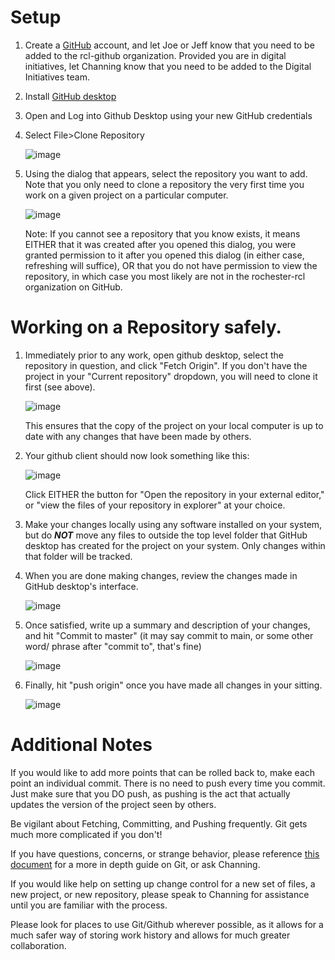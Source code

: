 # Setup
1. Create a [GitHub](https://github.com/) account, and let Joe or Jeff know that you need to be added to the rcl-github organization. Provided you are in digital initiatives, let Channing know that you need to be added to the Digital Initiatives team.
2. Install [GitHub desktop](https://central.github.com/deployments/desktop/desktop/latest/win32?format=msi)
3. Open and Log into Github Desktop using your new GitHub credentials
4. Select File>Clone Repository
 
    ![image](https://github.com/rochester-rcl/rcl-git-guide/assets/24469058/892278b1-1153-46ac-bf68-6e192585fce7)

5. Using the dialog that appears, select the repository you want to add. Note that you only need to clone a repository the very first time you work on a given project on a particular computer.

    ![image](https://github.com/rochester-rcl/rcl-git-guide/assets/24469058/8aeca2c6-dfee-4c9e-a232-b535e430268b)

    Note: If you cannot see a repository that you know exists, it means EITHER that it was created after you opened this dialog, you were granted permission to it after you opened this dialog (in either case, refreshing will suffice), OR that you do not have permission to view the repository, in which case you most likely are not in the rochester-rcl organization on GitHub.
# Working on a Repository safely.
1. Immediately prior to any work, open github desktop, select the repository in question, and click "Fetch Origin". If you don't have the project in your "Current repository" dropdown, you will need to clone it first (see above).

    ![image](https://github.com/rochester-rcl/rcl-git-guide/assets/24469058/6508f66b-77ac-441e-8290-b224a36cab89)
   
    This ensures that the copy of the project on your local computer is up to date with any changes that have been made by others.
2. Your github client should now look something like this: 

    ![image](https://github.com/rochester-rcl/rcl-git-guide/assets/24469058/03bec171-5c9c-4a40-863e-55dbce5ab4b8)

   Click EITHER the button for "Open the repository in your external editor," or "view the files of your repository in explorer" at your choice. 
3. Make your changes locally using any software installed on your system, but do ***NOT*** move any files to outside the top level folder that GitHub desktop has created for the project on your system. Only changes within that folder will be tracked. 
4. When you are done making changes, review the changes made in GitHub desktop's interface. 

    ![image](https://github.com/rochester-rcl/rcl-git-guide/assets/24469058/e4fdda78-e540-41e7-aa00-ede52e1a4692)

5. Once satisfied, write up a summary and description of your changes, and hit "Commit to master" (it may say commit to main, or some other word/ phrase after "commit to", that's fine)

    ![image](https://github.com/rochester-rcl/rcl-git-guide/assets/24469058/6c339ac0-21cf-4e06-a298-93e70e7f8f33)

6. Finally, hit "push origin" once you have made all changes in your sitting.

    ![image](https://github.com/rochester-rcl/rcl-git-guide/assets/24469058/8d93a118-201b-4993-a415-ed1100570807)

# Additional Notes
If you would like to add more points that can be rolled back to, make each point an individual commit. There is no need to push every time you commit. Just make sure that you DO push, as pushing is the act that actually updates the version of the project seen by others.

Be vigilant about Fetching, Committing, and Pushing frequently. Git gets much more complicated if you don't!

If you have questions, concerns, or strange behavior, please reference [this document](https://github.com/rochester-rcl/rcl-git-guide/tree/main) for a more in depth guide on Git, or ask Channing.

If you would like help on setting up change control for a new set of files, a new project, or new repository, please speak to Channing for assistance until you are familiar with the process.

Please look for places to use Git/Github wherever possible, as it allows for a much safer way of storing work history and allows for much greater collaboration.

